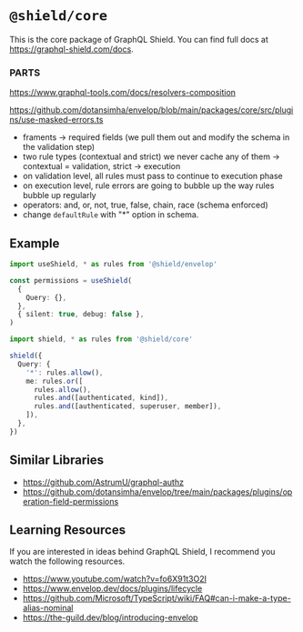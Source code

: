# `@shield/core`

This is the core package of GraphQL Shield. You can find full docs at https://graphql-shield.com/docs.

### PARTS

https://www.graphql-tools.com/docs/resolvers-composition

https://github.com/dotansimha/envelop/blob/main/packages/core/src/plugins/use-masked-errors.ts

- framents -> required fields (we pull them out and modify the schema in the validation step)
- two rule types (contextual and strict) we never cache any of them -> contextual = validation, strict -> execution
- on validation level, all rules must pass to continue to execution phase
- on execution level, rule errors are going to bubble up the way rules bubble up regularly
- operators: and, or, not, true, false, chain, race (schema enforced)
- change `defaultRule` with "\*" option in schema.

## Example

```ts
import useShield, * as rules from '@shield/envelop'

const permissions = useShield(
  {
    Query: {},
  },
  { silent: true, debug: false },
)
```

```ts
import shield, * as rules from '@shield/core'

shield({
  Query: {
    '*': rules.allow(),
    me: rules.or([
      rules.allow(),
      rules.and([authenticated, kind]),
      rules.and([authenticated, superuser, member]),
    ]),
  },
})
```

## Similar Libraries

- https://github.com/AstrumU/graphql-authz
- https://github.com/dotansimha/envelop/tree/main/packages/plugins/operation-field-permissions

## Learning Resources

If you are interested in ideas behind GraphQL Shield, I recommend you watch the following resources.

- https://www.youtube.com/watch?v=fo6X91t3O2I
- https://www.envelop.dev/docs/plugins/lifecycle
- https://github.com/Microsoft/TypeScript/wiki/FAQ#can-i-make-a-type-alias-nominal
- https://the-guild.dev/blog/introducing-envelop
